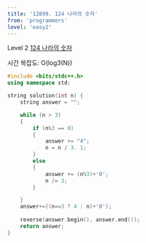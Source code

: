 ```yaml
---
title: '12899. 124 나라의 숫자'
from: 'programmers'
level: 'easy2'
---
```


Level 2 [124 나라의 숫자](https://programmers.co.kr/learn/courses/30/lessons/12899)

시간 복잡도: O(log3(N))

```cpp
#include <bits/stdc++.h>
using namespace std;

string solution(int n) {
    string answer = "";

    while (n > 3)
    {
        if (n%3 == 0)
        {
            answer += "4";
            n = n / 3. 1;
        }
        else
        {
            answer += (n%3)+'0';
            n /= 3;
        }

    }
    answer+=((n==3 ? 4 : n)+'0');
    
    reverse(answer.begin(), answer.end());
    return answer;
}
```